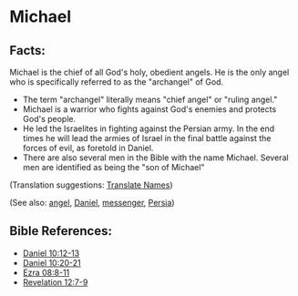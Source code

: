 # Michael #

## Facts: ##

Michael is the chief of all God's holy, obedient angels. He is the only angel who is specifically referred to as the "archangel" of God.

* The term "archangel" literally means "chief angel" or "ruling angel."
* Michael is a warrior who fights against God's enemies and protects God's people.
* He led the Israelites in fighting against the Persian army. In the end times he will lead the armies of Israel in the final battle against the forces of evil, as foretold in Daniel.
* There are also several men in the Bible with the name Michael. Several men are identified as being the "son of Michael"

(Translation suggestions: [Translate Names](en/ta-vol1/translate/man/translate-names))

(See also: [angel](../kt/angel.md), [Daniel](../other/daniel.md), [messenger](../other/messenger.md), [Persia](../other/persia.md))

## Bible References: ##

* [Daniel 10:12-13](en/tn/dan/help/10/12)
* [Daniel 10:20-21](en/tn/dan/help/10/20)
* [Ezra 08:8-11](en/tn/ezr/help/08/08)
* [Revelation 12:7-9](en/tn/rev/help/12/07)
